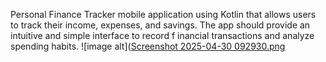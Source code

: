 Personal Finance Tracker mobile application using Kotlin that allows users to track their 
income, expenses, and savings. The app should provide an intuitive and simple interface to record 
f
 inancial transactions and analyze spending habits.
 ![image alt]([Screenshot 2025-04-30 092930.png](https://github.com/202320020818/Finance_Tracker-3/blob/e35386f1e259a6d53ee60f8f90a8333f21a7aca0/Screenshot%202025-04-30%20092930.png)
